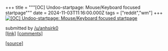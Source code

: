 +++
title = """[OC] Undoo-startpage: Mouse/Keyboard focused startpage"""
date = 2024-11-03T11:16:00.000Z
tags = ["reddit","wm"]
+++
[![[OC] Undoo-startpage: Mouse/Keyboard focused startpage](https://b.thumbs.redditmedia.com/a4uwkOZq2YnZnaxmGnbiQHZfB8TVtGEbSNn_8sIJ6oE.jpg "[OC] Undoo-startpage: Mouse/Keyboard focused startpage")](https://www.reddit.com/r/unixporn/comments/1gikkwp/oc_undoostartpage_mousekeyboard_focused_startpage/)

submitted by [/u/anhsirk0](https://www.reddit.com/user/anhsirk0)  
[\[link\]](https://www.reddit.com/gallery/1gikkwp) [\[comments\]](https://www.reddit.com/r/unixporn/comments/1gikkwp/oc_undoostartpage_mousekeyboard_focused_startpage/)

[[source]](https://www.reddit.com/r/unixporn/comments/1gikkwp/oc_undoostartpage_mousekeyboard_focused_startpage/)
